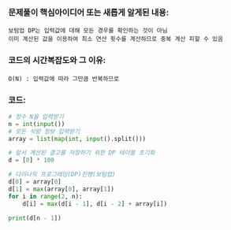 ### 문제풀이 핵심아이디어 또는 새롭게 알게된 내용: 
    보텀업 DP는 입력값에 대해 모든 경우를 확인하는 것이 아님
    이미 계산된 값을 이용하여 최소 연산 횟수를 계산하므로 중복 계산 피할 수 있음
    
### 코드의 시간복잡도와 그 이유:
    O(N) : 입력값에 따라 그만큼 반복하므로 


### 코드:
```python
# 정수 N을 입력받기
n = int(input())
# 모든 식량 정보 입력받기
array = list(map(int, input().split()))

# 앞서 계산된 결고를 저장하기 위한 DP 테이블 초기화
d = [0] * 100

# 다이나믹 프로그래밍(DP)진행(보텀업)
d[0] = array[0]
d[1] = max(array[0], array[1])
for i in range(2, n):
    d[i] = max(d[i - 1], d[i - 2] + array[i])

print(d[n - 1])
```
